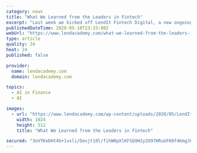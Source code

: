 ```yaml
---
category: news
title: "What We Learned from the Leaders in Fintech"
excerpt: "Last week we kicked off LendIt Fintech Digital, a new ongoing initiative from LendIt Fintech to bring the fintech community together. We’ve already hosted a handful of sessions and the recordings are available to LendIt Fintech Digital subscribers."
publishedDateTime: 2020-05-18T23:33:00Z
webUrl: "https://www.lendacademy.com/what-we-learned-from-the-leaders-in-fintech/"
type: article
quality: 24
heat: 24
published: false

provider:
  name: lendacademy.com
  domain: lendacademy.com

topics:
  - AI in Finance
  - AI

images:
  - url: "https://www.lendacademy.com/wp-content/uploads/2020/05/LendIt_Fintech_Digital.png"
    width: 1024
    height: 512
    title: "What We Learned from the Leaders in Fintech"

secured: "3oVTKeDHt4b+1vxli/Dexjt10l/fihW0pXlKFSb9H2y2O97HRuUFK0f4KmgJGFFUNKaHXFVep+o16BgdqvXJpRtkR2FhkwwKkxujIR5q9TloZoapeJNjkMVKIBWhRRXHrygsqvLz+bUgPESF9e3tkt5ztuyKiIdkBo1xNPQej6TNGWD0Wg7CBSORruVhpNyW5eObfASFjUn9eaUAcmmeeZ9yEa6x6CqWCZyGOizTj1GTbstbs3SAQH0FvDoCG/v5lLn8Wj7ZLgw+AhISbV+GtiYS9PK4UcAGSg/Q1rPBuXtmXBlNPgjVu3dTz1WiajyLvU0o4gGquS0vKKMudztW0pRBq1eOOY0csSHACXYWpEz437JO0t6rnjfb1c5gODsOtZA4/mOsOP1iKh3vhaSbd7QSjEiYGlmLg0OCCmLxWskjJkwXC+yOFwcLdC0GanvMCNpgf1DU0u7NyNVJ3NrvT733kTzjN4Xgka8mofM77Hk=;vsf/FXhAFT4vXdEP5F0NXw=="
---
```


